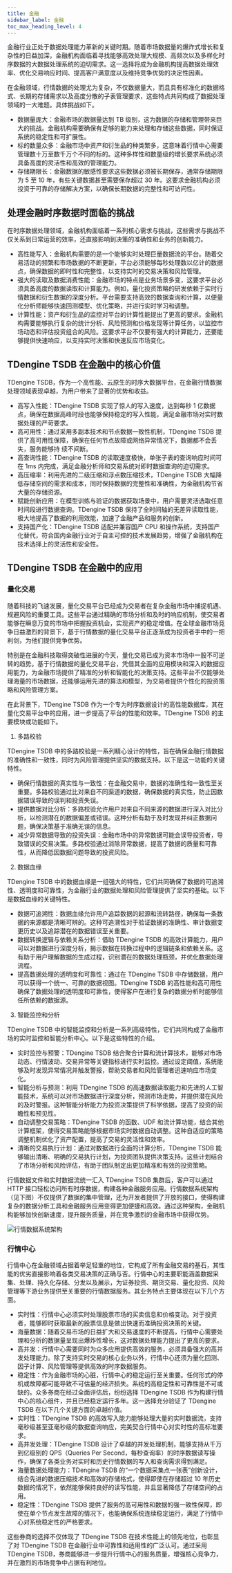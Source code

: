 ```yaml
---
title: 金融
sidebar_label: 金融
toc_max_heading_level: 4
---
```


金融行业正处于数据处理能力革新的关键时期。随着市场数据量的爆炸式增长和复杂性的日益加深，金融机构面临着寻找能够高效处理大规模、高频次以及多样化时序数据的大数据处理系统的迫切需求。这一选择将成为金融机构提高数据处理效率、优化交易响应时间、提高客户满意度以及维持竞争优势的决定性因素。

在金融领域，行情数据的处理尤为复杂，不仅数据量大，而且具有标准化的数据格式、长期的存储需求以及高度分散的子表管理要求，这些特点共同构成了数据处理领域的一大难题。具体挑战如下。

- 数据量庞大：金融市场的数据量达到 TB 级别，这为数据的存储和管理带来巨大的挑战。金融机构需要确保有足够的能力来处理和存储这些数据，同时保证系统的稳定性和可扩展性。
- 标的数量众多：金融市场中资产和衍生品的种类繁多，这意味着行情中心需要管理数十万至数千万个不同的标的。这种多样性和数量级的增长要求系统必须具备高度的灵活性和高效的管理能力。
- 存储期限长：金融数据的敏感性要求这些数据必须被长期保存，通常存储期限为 5 至 10 年，有些关键数据甚至需要保存超过 30 年。这要求金融机构必须投资于可靠的存储解决方案，以确保长期数据的完整性和可访问性。

## 处理金融时序数据时面临的挑战

在时序数据处理领域，金融机构面临着一系列核心需求与挑战，这些需求与挑战不仅关系到日常运营的效率，还直接影响到决策的准确性和业务的创新能力。

- 高性能写入：金融机构需要的是一个能够实时处理巨量数据流的平台。随着交易活动的频繁和市场数据的不断更新，平台必须能够每秒处理数以亿计的数据点，确保数据的即时性和完整性，以支持实时的交易决策和风险管理。
- 强大的读取及数据消费性能：金融市场的特点是业务场景多变，这要求平台必须具备高度的数据读取和计算能力。例如，量化投资策略的研发依赖于实时行情数据和衍生数据的深度分析。平台需要支持高效的数据查询和计算，以便量化分析师能够快速回测模型、优化策略，并进行实时学习和调整。
- 计算性能：资产和衍生品的监控对平台的计算性能提出了更高的要求。金融机构需要能够执行复杂的统计分析、风险预测和价格发现等计算任务，以监控市场动态和评估投资组合的风险。这要求平台不仅要有强大的计算能力，还要能够提供快速响应，以支持实时决策和快速反应市场变化。

## TDengine TSDB 在金融中的核心价值

TDengine TSDB，作为一个高性能、云原生的时序大数据平台，在金融行情数据处理领域表现卓越，为用户带来了显著的优势和收益。

- 高写入性能：TDengine TSDB 实现了惊人的写入速度，达到每秒 1 亿数据点，确保在数据高峰时段也能够保持稳定的写入性能，满足金融市场对实时数据处理的严苛要求。
- 高可用性：通过采用多副本技术和节点数据一致性机制，TDengine TSDB 提供了高可用性保障，确保在任何节点故障或网络异常情况下，数据都不会丢失，服务能够持
续不间断。
- 高查询性能：TDengine TSDB 的读取速度极快，单张子表的查询响应时间可在 1ms 内完成，满足金融分析师和交易系统对即时数据查询的迫切需求。
- 高压缩率：利用先进的二级压缩和浮点数压缩技术，TDengine TSDB 大幅降低存储空间的需求和成本，同时保持数据的完整性和准确性，为金融机构节省大量的存储资源。
- 赋能创新应用：在模型训练与验证的数据获取场景中，用户需要灵活选取任意时间段进行数据查询。TDengine TSDB 保持了全时间轴的无差异读取性能，极大地提高了数据的利用效能，加速了金融产品和服务的创新。
- 支持国产化：TDengine TSDB 适配并兼容国产 CPU 和操作系统，支持国产化替代，符合国内金融行业对于自主可控的技术发展趋势，增强了金融机构在技术选择上的灵活性和安全性。

## TDengine TSDB 在金融中的应用

### 量化交易

随着科技的飞速发展，量化交易平台已经成为交易者在复杂金融市场中捕捉机遇、规避风险的重要工具。这些平台通过精确的市场分析和及时的响应机制，使交易者能够在瞬息万变的市场中把握投资机会，实现资产的稳定增值。在全球金融市场竞争日益激烈的背景下，基于行情数据的量化交易平台正逐渐成为投资者手中的一把利剑，为他们提供竞争优势。

特别是在金融科技取得突破性进展的今天，量化交易已成为资本市场中一股不可逆转的趋势。基于行情数据的量化交易平台，凭借其全面的应用模块和深入的数据应用能力，为金融市场提供了精准的分析和智能化的决策支持。这些平台不仅能够处理海量的市场数据，还能够运用先进的算法和模型，为交易者提供个性化的投资策略和风险管理方案。

在此背景下，TDengine TSDB 作为一个专为时序数据设计的高性能数据库，其在量化交易平台中的应用，进一步提高了平台的性能和效率。TDengine TSDB 的主要模块或功能如下。

1. 多路校验

TDengine TSDB 中的多路校验是一系列精心设计的特性，旨在确保金融行情数据的准确性和一致性，同时为风险管理提供坚实的数据支持。以下是这一功能的关键特性。

- 确保行情数据的真实性与一致性：在金融交易中，数据的准确性和一致性至关重要。多路校验通过比对来自不同渠道的数据，确保数据的真实性，防止因数据错误导致的误判和投资失误。
- 提供数据对比分析：多路校验允许用户对来自不同来源的数据进行深入对比分析，以检测潜在的数据偏差或错误。这种分析有助于及时发现并纠正数据问题，确保决策基于准确无误的信息。
- 减少异常数据导致的投资失误：金融市场中的异常数据可能会误导投资者，导致错误的交易决策。多路校验通过消除异常数据，提高了数据的质量和可靠性，从而降低因数据问题导致的投资风险。

2. 数据血缘

TDengine TSDB 中的数据血缘是一组强大的特性，它们共同确保了数据的可追溯性、透明度和可靠性，为金融行业的数据处理和风险管理提供了坚实的基础。以下是数据血缘的关键特性。

- 数据可追溯性：数据血缘允许用户追踪数据的起源和流转路径，确保每一条数据的来源都是清晰可辨的。这种可追溯性对于验证数据的准确性、审计数据变更历史以及追踪潜在的数据错误至关重要。
- 数据转换逻辑与依赖关系分析：借助 TDengine TSDB 的高效计算能力，用户可以对数据进行深度分析，揭示数据在转换过程中的逻辑链条和依赖关系。这有助于用户理解数据的生成过程，识别潜在的数据处理瓶颈，并优化数据处理流程。
- 提高数据处理的透明度和可靠性：通过在 TDengine TSDB 中存储数据，用户可以获得一个统一、可靠的数据视图。TDengine TSDB 的高性能和高可用性确保了数据处理的透明度和可靠性，使得客户在进行复杂的数据分析时能够信任所依赖的数据源。

3. 智能监控和分析

TDengine TSDB 中的智能监控和分析是一系列高级特性，它们共同构成了金融市场的实时监控和智能分析中心。以下是这些特性的介绍。

- 实时监控与预警：TDengine TSDB 结合聚合计算和流计算技术，能够对市场动态、行情波动、交易异常等关键指标进行实时监控。通过设定阈值，系统能够及时发现异常情况并触发警报，帮助交易者和风险管理者迅速响应市场变化。
- 智能分析与预测：利用 TDengine TSDB 的高速数据读取能力和先进的人工智能技术，系统可以对市场数据进行深度分析，预测市场走势，并提供潜在风险的及时警报。这种智能分析能力为投资决策提供了科学依据，提高了投资的前瞻性和预见性。
- 自动调整交易策略：TDengine TSDB 的函数、UDF 和流计算功能，结合其他计算框架，使得交易策略能够根据市场实时数据自动调整。这种自适应的策略调整机制优化了资产配置，提高了交易的灵活性和效率。
- 清晰的交易执行计划：通过对数据进行全面的计算分析，TDengine TSDB 能够输出清晰、明确的交易执行计划，为投资团队提供决策支持。这些计划结合了市场分析和风险评估，有助于团队制定出更加精准和有效的投资策略。

行情数据文件和实时数据流统一汇入 TDengine TSDB 集群后，客户可以通过 HTTP 接口轻松访问所有时序数据，构建各种金融服务应用。行情数据系统架构（见下图）不仅提供了数据的集中管理，还为开发者提供了开放的接口，使得构建复杂的数据分析工具和金融服务应用变得更加便捷和高效。通过这种架构，金融机构能够加快创新速度，提升服务质量，并在竞争激烈的金融市场中获得优势。

![行情数据系统架构](./finance-1.png)

### 行情中心

行情中心在金融领域占据着举足轻重的地位，它构成了所有金融交易的基石，其性能的优劣直接影响着各类交易决策的正确与否。行情中心的主要职能涵盖数据采集、处理、持久化存储、分发以及展示，为证券投资、期货交易、量化投资、风险管理等下游业务提供至关重要的行情数据服务。其业务特点主要体现在以下几个方面。

- 实时性：行情中心必须实时处理股票市场的买卖信息和价格变动。对于投资者，能够即时获取最新的股票信息是做出快速而准确投资决策的关键。
- 海量数据：随着交易市场的日益扩大和交易速度的不断提高，行情中心需要处理和分析的数据量呈现出爆炸性增长，这对数据处理能力提出了更高的要求。
- 高并发：行情中心需要同时为众多应用提供高效的服务，必须具备强大的高并发处理能力。除了支持实时交易的核心业务以外，行情中心还须为量化回测、因子计算、风险管理等提供高效的时序数据服务。
- 稳定性：作为金融市场的心脏，行情中心的稳定运行至关重要。任何形式的停机或故障都可能导致不可估量的经济损失。系统的高稳定性和可靠性是不可或缺的。众多券商在经过全面评估后，纷纷选择 TDengine TSDB 作为构建行情中心的核心组件，并且已经稳定运行多年。这一选择充分验证了 TDengine TSDB 在以下几个关键方面的卓越价值。
- 实时性：TDengine TSDB 的高效写入能力能够处理大量的实时数据流，支持毫秒级甚至亚毫秒级的数据查询响应，完美契合行情中心对实时性的高标准要求。
- 高并发处理：TDengine TSDB 设计了卓越的并发处理机制，能够支持从千万到亿级别的 QPS（Queries Per Second，每秒查询率）的时序数据读写操作，确保了各类业务对实时和历史行情数据的写入和查询需求得到满足。
- 海量数据处理能力：TDengine TSDB 的“一个数据采集点一张表”创新设计，结合先进的数据压缩技术和高效的存储格式，使得即使在存储超过 10 年历史数据的情况下，依然能够保持良好的读写性能，并且显著降低了存储空间的占用。
- 稳定性：TDengine TSDB 提供了服务的高可用性和数据的强一致性保障，即使在单个节点发生故障的情况下，也能确保系统连续稳定运行，满足了行情中心对系统稳定性的严格要求。

这些券商的选择不仅体现了 TDengine TSDB 在技术性能上的领先地位，也彰显了对 TDengine TSDB 在金融行业中可靠性和适用性的广泛认可。通过采用 TDengine TSDB，券商能够进一步提升行情中心的服务质量，增强核心竞争力，并在激烈的市场竞争中占据有利地位。
